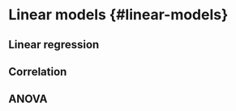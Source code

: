 

<!-- \newcommand{\Var}{\operatorname{Var}} -->
<!-- \newcommand{\E}{\operatorname{E}} -->
<!-- \newcommand{\se}{\mathsf{se}} -->

# Linear models {#linear-models}

## Linear regression

## Correlation

## ANOVA

